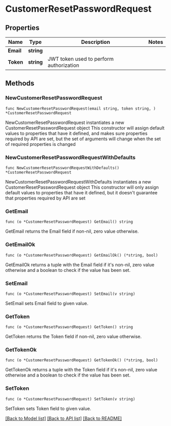 # CustomerResetPasswordRequest

## Properties

Name | Type | Description | Notes
------------ | ------------- | ------------- | -------------
**Email** | **string** |  | 
**Token** | **string** | JWT token used to perform authorization | 

## Methods

### NewCustomerResetPasswordRequest

`func NewCustomerResetPasswordRequest(email string, token string, ) *CustomerResetPasswordRequest`

NewCustomerResetPasswordRequest instantiates a new CustomerResetPasswordRequest object
This constructor will assign default values to properties that have it defined,
and makes sure properties required by API are set, but the set of arguments
will change when the set of required properties is changed

### NewCustomerResetPasswordRequestWithDefaults

`func NewCustomerResetPasswordRequestWithDefaults() *CustomerResetPasswordRequest`

NewCustomerResetPasswordRequestWithDefaults instantiates a new CustomerResetPasswordRequest object
This constructor will only assign default values to properties that have it defined,
but it doesn't guarantee that properties required by API are set

### GetEmail

`func (o *CustomerResetPasswordRequest) GetEmail() string`

GetEmail returns the Email field if non-nil, zero value otherwise.

### GetEmailOk

`func (o *CustomerResetPasswordRequest) GetEmailOk() (*string, bool)`

GetEmailOk returns a tuple with the Email field if it's non-nil, zero value otherwise
and a boolean to check if the value has been set.

### SetEmail

`func (o *CustomerResetPasswordRequest) SetEmail(v string)`

SetEmail sets Email field to given value.


### GetToken

`func (o *CustomerResetPasswordRequest) GetToken() string`

GetToken returns the Token field if non-nil, zero value otherwise.

### GetTokenOk

`func (o *CustomerResetPasswordRequest) GetTokenOk() (*string, bool)`

GetTokenOk returns a tuple with the Token field if it's non-nil, zero value otherwise
and a boolean to check if the value has been set.

### SetToken

`func (o *CustomerResetPasswordRequest) SetToken(v string)`

SetToken sets Token field to given value.



[[Back to Model list]](../README.md#documentation-for-models) [[Back to API list]](../README.md#documentation-for-api-endpoints) [[Back to README]](../README.md)


